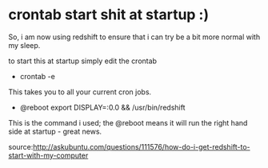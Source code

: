 # crontab start shit at startup :)

So, i am now using redshift to ensure that i can try be a bit more normal with my sleep.

to start this at startup simply edit the crontab

  * crontab -e

This takes you to all your current cron jobs.

  * @reboot export DISPLAY=:0.0 && /usr/bin/redshift

This is the command i used; the @reboot means it will run the right hand side at startup - great news.

source:http://askubuntu.com/questions/111576/how-do-i-get-redshift-to-start-with-my-computer
